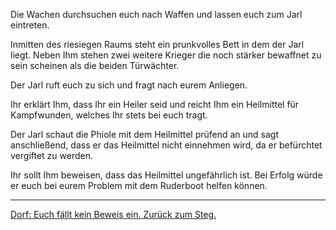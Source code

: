 Die Wachen durchsuchen euch nach Waffen und lassen euch zum Jarl eintreten.

Inmitten des riesiegen Raums steht ein prunkvolles Bett in dem der Jarl liegt. Neben Ihm stehen zwei weitere Krieger die noch stärker bewaffnet zu sein scheinen als die beiden Türwächter.

Der Jarl ruft euch zu sich und fragt nach eurem Anliegen.

Ihr erklärt Ihm, dass Ihr ein Heiler seid und reicht Ihm ein Heilmittel für Kampfwunden, welches Ihr stets bei euch tragt.

Der Jarl schaut die Phiole mit dem Heilmittel prüfend an und sagt anschließend, dass er das Heilmittel nicht einnehmen wird, da er befürchtet vergiftet zu werden. 

Ihr sollt Ihm beweisen, dass das Heilmittel ungefährlich ist. Bei Erfolg würde er euch bei eurem Problem mit dem Ruderboot helfen können.

-----------------------------------------------------------------------------------------------------------------------

[Dorf: Euch fällt kein Beweis ein. Zurück zum Steg.](create-your-own-adventure/blob/dorf_jarlHeilen/german/Dorf/dorf.md)
